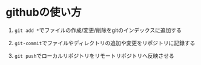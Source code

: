 # githubの使い方

1. `git add *`でファイルの作成/変更/削除をgitのインデックスに追加する

2. `git-commit`でファイルやディレクトリの追加や変更をリポジトリに記録する

3. `git push`でローカルリポジトリをリモートリポジトリへ反映させる